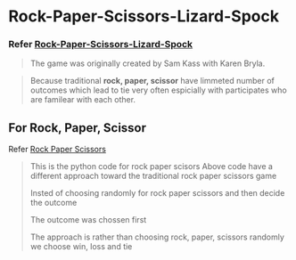 # Rock-Paper-Scissors-Lizard-Spock
### Refer [Rock-Paper-Scissors-Lizard-Spock](./rps_lsp.py)
> The game was originally created by Sam Kass with Karen Bryla.

> Because traditional **rock, paper, scissor** have limmeted number of outcomes
> which lead to tie very often espicially with participates who are familear with each other.

## For Rock, Paper, Scissor
Refer [Rock Paper Scissors](./Rock_Paper_Scissors.py)
> This  is the python code for rock paper scisors
>Above code have a different  approach toward the traditional rock paper scissors game
>
>Insted of choosing randomly for rock paper scissors 
>and then decide the outcome 
>
> The outcome was chossen first 
>
>The approach is rather than choosing rock, paper, scissors randomly
>we choose win, loss and tie  
